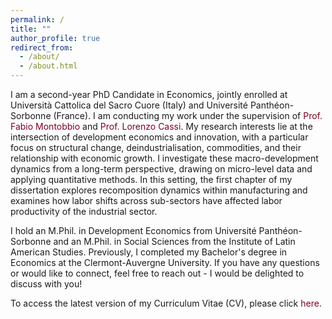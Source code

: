 ```yaml
---
permalink: /
title: ""
author_profile: true
redirect_from: 
  - /about/
  - /about.html
---
```

<p>
  I am a second-year PhD Candidate in Economics, jointly enrolled at Università Cattolica del Sacro Cuore (Italy) and Université Panthéon-Sorbonne (France). I am conducting my work under the supervision of 
  <a href="https://sites.google.com/site/montobbiofabio/" target="_blank" style="color: #800020; text-decoration: none;">Prof. Fabio Montobbio</a> 
  and 
  <a href="https://lorenzocassi.wordpress.com/cv/" target="_blank" style="color: #800020; text-decoration: none;">Prof. Lorenzo Cassi</a>. 
  My research interests lie at the intersection of development economics and innovation, with a particular focus on structural change, deindustrialisation, commodities, and their relationship with economic growth. I investigate these macro-development dynamics from a long-term perspective, drawing on micro-level data and applying quantitative methods. In this setting, the first chapter of my dissertation explores recomposition dynamics within manufacturing and examines how labor shifts across sub-sectors have affected labor productivity of the industrial sector.
</p>

I hold an M.Phil. in Development Economics from Université Panthéon-Sorbonne and an M.Phil. in Social Sciences from the Institute of Latin American Studies. Previously, I completed my Bachelor's degree in Economics at the Clermont-Auvergne University. If you have any questions or would like to connect, feel free to reach out - I would be delighted to discuss with you!

To access the latest version of my Curriculum Vitae (CV), please click 
<a href="https://yanisbkt-econ.github.io/files/MyCV.pdf" target="_blank" style="color: #800020; text-decoration: none;">here</a>.
